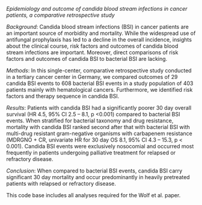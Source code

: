 _Epidemiology and outcome of candida blood stream infections in cancer patients, a comparative retrospective study_

*Background*: 
Candida blood stream infections (BSI) in cancer patients are an important source of morbidity and mortality. While the widespread use of antifungal prophylaxis has led to a decline in the overall incidence, insights about the clinical course, risk factors and outcomes of candida blood stream infections are important. Moreover, direct comparisons of risk factors and outcomes of candida BSI to bacterial BSI are lacking. 

*Methods*: In this single-center, comparative retrospective study conducted	in a tertiary cancer center in Germany, we compared outcomes of 29 candida BSI events to 608 bacterial BSI events in a study population of 403 patients mainly with hematological cancers. Furthermore, we identified risk factors and therapy sequence in candida BSI.  

*Results*: Patients with candida BSI had a significantly poorer 30 day overall survival (HR 4.5, 95% CI 2.5 – 8.1, p <0.001) compared to bacterial BSI events. When stratified for bacterial taxonomy and drug resistance, mortality with candida BSI ranked second after that with bacterial BSI with multi-drug resistant gram-negative organisms with carbapenem resistance (MDRGNO + CR, univariate HR for 30 day OS 8.1, 95% CI 4.3 – 15.3, p < 0.001). Candida BSI events were exclusively nosocomial and occurred most frequently in patients undergoing palliative treatment for relapsed or refractory disease.     

*Conclusion*: When compared to bacterial BSI events, candida BSI carry significant 30 day mortality and occur predominantly in heavily pretreated patients with relapsed or refractory disease. 

This code base includes all analyses required for the Wolf et al. paper. 